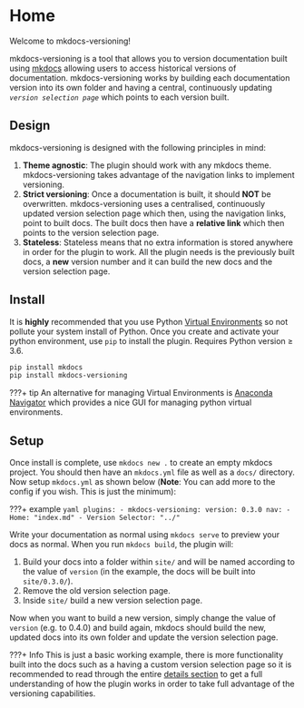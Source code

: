 # Home

Welcome to mkdocs-versioning!

mkdocs-versioning is a tool that allows you to version documentation built using [mkdocs](https://github.com/mkdocs/mkdocs/) allowing users to access historical versions of documentation. mkdocs-versioning works by building each documentation version into its own folder and having a central, continuously updating *`version selection page`* which points to each version built. 

## Design

mkdocs-versioning is designed with the following principles in mind:

1. **Theme agnostic**: The plugin should work with any mkdocs theme. mkdocs-versioning takes advantage of the navigation links to implement versioning. 
2. **Strict versioning**: Once a documentation is built, it should **NOT** be overwritten. mkdocs-versioning uses a centralised, continuously updated version selection page which then, using the navigation links, point to built docs. The built docs then have a **relative link** which then points to the version selection page.
3. **Stateless**: Stateless means that no extra information is stored anywhere in order for the plugin to work. All the plugin needs is the previously built docs, a **new** version number and it can build the new docs and the version selection page.


## Install

It is **highly** recommended that you use Python [Virtual Environments](https://docs.python.org/3/tutorial/venv.html) so not pollute your system install of Python. Once you create and activate your python environment, use `pip` to install the plugin. Requires Python version &#8805; 3.6.

```bash
pip install mkdocs
pip install mkdocs-versioning
```

???+ tip
    An alternative for managing Virtual Environments is [Anaconda Navigator](https://www.anaconda.com/products/individual) which provides a nice GUI for managing python virtual environments.

## Setup

Once install is complete, use `mkdocs new .` to create an empty mkdocs project. You should then have an `mkdocs.yml` file as well as a `docs/` directory. Now setup `mkdocs.yml` as shown below (**Note**: You can add more to the config if you wish. This is just the minimum):

???+ example
    ```yaml
    plugins:
    - mkdocs-versioning:
        version: 0.3.0
    nav:
      - Home: "index.md"
      - Version Selector: "../"
    ```

Write your documentation as normal using `mkdocs serve` to preview your docs as normal. When you run `mkdocs build`, the plugin will:

1. Build your docs into a folder within `site/` and will be named according to the value of `version` (in the example, the docs will be built into `site/0.3.0/`).
2. Remove the old version selection page.
3. Inside `site/` build a new version selection page.

Now when you want to build a new version, simply change the value of `version` (e.g. to 0.4.0) and build again, mkdocs should build the new, updated docs into its own folder and update the version selection page.

???+ Info
    This is just a basic working example, there is more functionality built into the docs such as a having a custom version selection page so it is recommended to read through the entire [details section](reference/index.md) to get a full understanding of how the plugin works in order to take full advantage of the versioning capabilities.
